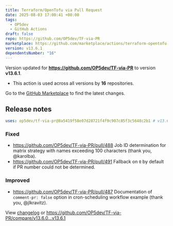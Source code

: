 ```yaml
---
title: Terraform/OpenTofu via Pull Request
date: 2025-08-03 17:00:41 +00:00
tags:
  - OP5dev
  - GitHub Actions
draft: false
repo: https://github.com/OP5dev/TF-via-PR
marketplace: https://github.com/marketplace/actions/terraform-opentofu-via-pull-request
version: v13.6.1
dependentsNumber: "16"
---
```



Version updated for **https://github.com/OP5dev/TF-via-PR** to version **v13.6.1**.
- This action is used across all versions by **16** repositories.

Go to the [GitHub Marketplace](https://github.com/marketplace/actions/terraform-opentofu-via-pull-request) to find the latest changes.

## Release notes

```yml
uses: op5dev/tf-via-pr@8a5419f58e07d28721f4f9c907c85f3c5648c2b1 # v13.6.1
```

### Fixed

- https://github.com/OP5dev/TF-via-PR/pull/488 Job ID determination for matrix strategy with names exceeding 100 characters (thank you, @karolba).
- https://github.com/OP5dev/TF-via-PR/pull/491 Fallback on `0` by default if PR number could not be determined.

### Improved

- https://github.com/OP5dev/TF-via-PR/pull/487 Documentation of `comment-pr: false` option in cron-scheduling workflow example (thank you, @jlkravitz).

View [changelog](https://github.com/OP5dev/TF-via-PR/releases) or https://github.com/OP5dev/TF-via-PR/compare/v13.6.0...v13.6.1

